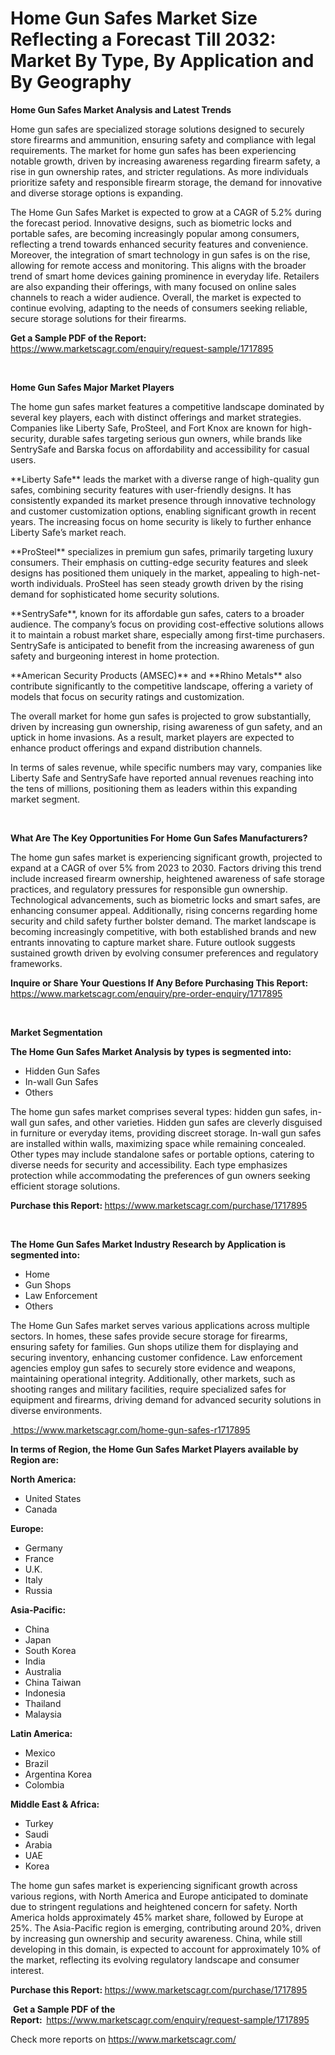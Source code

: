 <p><h1>Home Gun Safes Market Size Reflecting a Forecast Till 2032: Market By Type, By Application and By Geography</h1></p><p><strong>Home Gun Safes Market Analysis and Latest Trends</strong></p>
<p><p>Home gun safes are specialized storage solutions designed to securely store firearms and ammunition, ensuring safety and compliance with legal requirements. The market for home gun safes has been experiencing notable growth, driven by increasing awareness regarding firearm safety, a rise in gun ownership rates, and stricter regulations. As more individuals prioritize safety and responsible firearm storage, the demand for innovative and diverse storage options is expanding.</p><p>The Home Gun Safes Market is expected to grow at a CAGR of 5.2% during the forecast period. Innovative designs, such as biometric locks and portable safes, are becoming increasingly popular among consumers, reflecting a trend towards enhanced security features and convenience. Moreover, the integration of smart technology in gun safes is on the rise, allowing for remote access and monitoring. This aligns with the broader trend of smart home devices gaining prominence in everyday life. Retailers are also expanding their offerings, with many focused on online sales channels to reach a wider audience. Overall, the market is expected to continue evolving, adapting to the needs of consumers seeking reliable, secure storage solutions for their firearms.</p></p>
<p><strong>Get a Sample PDF of the Report:&nbsp;</strong> <a href="https://www.marketscagr.com/enquiry/request-sample/1717895?utm_campaign=2106&utm_medium=2&utm_source=Github&utm_content=ia&utm_term=04042025&utm_id=home-gun-safes">https://www.marketscagr.com/enquiry/request-sample/1717895</a></p>
<p>&nbsp;</p>
<p><strong>Home Gun Safes Major Market Players</strong></p>
<p><p>The home gun safes market features a competitive landscape dominated by several key players, each with distinct offerings and market strategies. Companies like Liberty Safe, ProSteel, and Fort Knox are known for high-security, durable safes targeting serious gun owners, while brands like SentrySafe and Barska focus on affordability and accessibility for casual users.</p><p>**Liberty Safe** leads the market with a diverse range of high-quality gun safes, combining security features with user-friendly designs. It has consistently expanded its market presence through innovative technology and customer customization options, enabling significant growth in recent years. The increasing focus on home security is likely to further enhance Liberty Safe’s market reach.</p><p>**ProSteel** specializes in premium gun safes, primarily targeting luxury consumers. Their emphasis on cutting-edge security features and sleek designs has positioned them uniquely in the market, appealing to high-net-worth individuals. ProSteel has seen steady growth driven by the rising demand for sophisticated home security solutions.</p><p>**SentrySafe**, known for its affordable gun safes, caters to a broader audience. The company’s focus on providing cost-effective solutions allows it to maintain a robust market share, especially among first-time purchasers. SentrySafe is anticipated to benefit from the increasing awareness of gun safety and burgeoning interest in home protection.</p><p>**American Security Products (AMSEC)** and **Rhino Metals** also contribute significantly to the competitive landscape, offering a variety of models that focus on security ratings and customization. </p><p>The overall market for home gun safes is projected to grow substantially, driven by increasing gun ownership, rising awareness of gun safety, and an uptick in home invasions. As a result, market players are expected to enhance product offerings and expand distribution channels.</p><p>In terms of sales revenue, while specific numbers may vary, companies like Liberty Safe and SentrySafe have reported annual revenues reaching into the tens of millions, positioning them as leaders within this expanding market segment.</p></p>
<p>&nbsp;</p>
<p><strong>What Are The Key Opportunities For Home Gun Safes Manufacturers?</strong></p>
<p><p>The home gun safes market is experiencing significant growth, projected to expand at a CAGR of over 5% from 2023 to 2030. Factors driving this trend include increased firearm ownership, heightened awareness of safe storage practices, and regulatory pressures for responsible gun ownership. Technological advancements, such as biometric locks and smart safes, are enhancing consumer appeal. Additionally, rising concerns regarding home security and child safety further bolster demand. The market landscape is becoming increasingly competitive, with both established brands and new entrants innovating to capture market share. Future outlook suggests sustained growth driven by evolving consumer preferences and regulatory frameworks.</p></p>
<p><strong>Inquire or Share Your Questions If Any Before Purchasing This Report:</strong> <a href="https://www.marketscagr.com/enquiry/pre-order-enquiry/1717895?utm_campaign=2106&utm_medium=2&utm_source=Github&utm_content=ia&utm_term=04042025&utm_id=home-gun-safes">https://www.marketscagr.com/enquiry/pre-order-enquiry/1717895</a></p>
<p>&nbsp;</p>
<p><strong>Market Segmentation</strong></p>
<p><strong>The Home Gun Safes Market Analysis by types is segmented into:</strong></p>
<p><ul><li>Hidden Gun Safes</li><li>In-wall Gun Safes</li><li>Others</li></ul></p>
<p><p>The home gun safes market comprises several types: hidden gun safes, in-wall gun safes, and other varieties. Hidden gun safes are cleverly disguised in furniture or everyday items, providing discreet storage. In-wall gun safes are installed within walls, maximizing space while remaining concealed. Other types may include standalone safes or portable options, catering to diverse needs for security and accessibility. Each type emphasizes protection while accommodating the preferences of gun owners seeking efficient storage solutions.</p></p>
<p><strong>Purchase this Report:&nbsp;</strong><a href="https://www.marketscagr.com/purchase/1717895?utm_campaign=2106&utm_medium=2&utm_source=Github&utm_content=ia&utm_term=04042025&utm_id=home-gun-safes">https://www.marketscagr.com/purchase/1717895</a></p>
<p>&nbsp;</p>
<p><strong>The Home Gun Safes Market Industry Research by Application is segmented into:</strong></p>
<p><ul><li>Home</li><li>Gun Shops</li><li>Law Enforcement</li><li>Others</li></ul></p>
<p><p>The Home Gun Safes market serves various applications across multiple sectors. In homes, these safes provide secure storage for firearms, ensuring safety for families. Gun shops utilize them for displaying and securing inventory, enhancing customer confidence. Law enforcement agencies employ gun safes to securely store evidence and weapons, maintaining operational integrity. Additionally, other markets, such as shooting ranges and military facilities, require specialized safes for equipment and firearms, driving demand for advanced security solutions in diverse environments.</p></p>
<p><a href="https://www.marketscagr.com/home-gun-safes-r1717895?utm_campaign=2106&utm_medium=2&utm_source=Github&utm_content=ia&utm_term=04042025&utm_id=home-gun-safes">&nbsp;https://www.marketscagr.com/home-gun-safes-r1717895</a></p>
<p><strong>In terms of Region, the Home Gun Safes Market Players available by Region are:</strong></p>
<p>
    <p> <strong> North America: </strong>
        <ul>
            <li>United States</li>
            <li>Canada</li>
        </ul>
        </p> 
    <p> <strong> Europe: </strong>
        <ul>
            <li>Germany</li>
            <li>France</li>
            <li>U.K.</li>
            <li>Italy</li>
            <li>Russia</li>
        </ul>
        </p> 
    <p> <strong> Asia-Pacific: </strong>
        <ul>
            <li>China</li>
            <li>Japan</li>
            <li>South Korea</li>
            <li>India</li>
            <li>Australia</li>
            <li>China Taiwan</li>
            <li>Indonesia</li>
            <li>Thailand</li>
            <li>Malaysia</li>
        </ul>
        </p> 
    <p> <strong> Latin America: </strong>
        <ul>
            <li>Mexico</li>
            <li>Brazil</li>
            <li>Argentina Korea</li>
            <li>Colombia</li>
        </ul>
        </p> 
    <p> <strong> Middle East & Africa: </strong>
        <ul>
            <li>Turkey</li>
            <li>Saudi</li>
            <li>Arabia</li>
            <li>UAE</li>
            <li>Korea</li>
        </ul>
    </p>
    </p>
<p><p>The home gun safes market is experiencing significant growth across various regions, with North America and Europe anticipated to dominate due to stringent regulations and heightened concern for safety. North America holds approximately 45% market share, followed by Europe at 25%. The Asia-Pacific region is emerging, contributing around 20%, driven by increasing gun ownership and security awareness. China, while still developing in this domain, is expected to account for approximately 10% of the market, reflecting its evolving regulatory landscape and consumer interest.</p></p>
<p><strong>Purchase this Report: </strong><a href="https://www.marketscagr.com/purchase/1717895?utm_campaign=2106&utm_medium=2&utm_source=Github&utm_content=ia&utm_term=04042025&utm_id=home-gun-safes">https://www.marketscagr.com/purchase/1717895</a></p>
<p>&nbsp;<strong>Get a Sample PDF of the Report:&nbsp;&nbsp;</strong><a href="https://www.marketscagr.com/enquiry/request-sample/1717895?utm_campaign=2106&utm_medium=2&utm_source=Github&utm_content=ia&utm_term=04042025&utm_id=home-gun-safes">https://www.marketscagr.com/enquiry/request-sample/1717895</a></p>
<p><strong></strong></p>
<p>Check more reports on <a href="https://www.marketscagr.com/?utm_campaign=2106&utm_medium=2&utm_source=Github&utm_content=ia&utm_term=04042025&utm_id=home-gun-safes">https://www.marketscagr.com/</a></p>